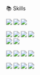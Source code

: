 📚 Skills

<img src="https://img.shields.io/badge/HTML5-E34F26?style=for-the-flat&logo=html5&logoColor=white"> <img src="https://img.shields.io/badge/CSS-1572B6?style=for-the-flat&logo=css3&logoColor=white"> <img src="https://img.shields.io/badge/JavaScript-F7DF1E?style=for-the-flat&logo=javascript&logoColor=black">

<img src="https://img.shields.io/badge/jQuery-0769AD?style=for-the-flat&logo=jquery&logoColor=white"> <img src="https://img.shields.io/badge/React-61DAFB?style=for-the-flat&logo=react&logoColor=black"> <img src="https://img.shields.io/badge/TypeScript-3178C6?style=for-the-flat&logo=TypeScript&logoColor=white"> <img src="https://img.shields.io/badge/Node.js-339933?style=for-the-flat&logo=Node.js&logoColor=white"> <br> <img src="https://img.shields.io/badge/Create React App-09D3AC?style=for-the-flat&logo=Create React App&logoColor=white"> <img src="https://img.shields.io/badge/Next.js-000000?style=for-the-flat&logo=Next.js&logoColor=white">

<img src="https://img.shields.io/badge/github-181717?style=for-the-flat&logo=github&logoColor=white"> <img src="https://img.shields.io/badge/git-F05032?style=for-the-flat&logo=git&logoColor=white"> <img src="https://img.shields.io/badge/Slack-4A154B?style=for-the-flat&logo=Slack&logoColor=white"> <img src="https://img.shields.io/badge/Expo-000020?style=for-the-flat&logo=Expo&logoColor=white">

<img src="https://img.shields.io/badge/Pug-A86454?style=for-the-flat&logo=pug&logoColor=white"> <img src="https://img.shields.io/badge/MongoDB-47A248?style=for-the-flat&logo=MongoDB&logoColor=white"> <img src="https://img.shields.io/badge/Webpack-8DD6F9?style=for-the-flat&logo=Webpack&logoColor=black"> <img src="https://img.shields.io/badge/FFmpeg-007808?style=for-the-flat&logo=FFmpeg&logoColor=white">

